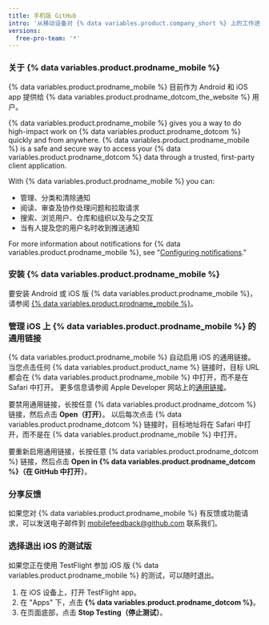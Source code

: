 ```yaml
---
title: 手机版 GitHub
intro: '从移动设备对 {% data variables.product.company_short %} 上的工作进行分类、协作和管理。'
versions:
  free-pro-team: '*'
---
```


### 关于 {% data variables.product.prodname_mobile %}

{% data variables.product.prodname_mobile %} 目前作为 Android 和 iOS app 提供给 {% data variables.product.prodname_dotcom_the_website %} 用户。

{% data variables.product.prodname_mobile %} gives you a way to do high-impact work on {% data variables.product.prodname_dotcom %} quickly and from anywhere. {% data variables.product.prodname_mobile %} is a safe and secure way to access your {% data variables.product.prodname_dotcom %} data through a trusted, first-party client application.

With {% data variables.product.prodname_mobile %} you can:
- 管理、分类和清除通知
- 阅读、审查及协作处理问题和拉取请求
- 搜索、浏览用户、仓库和组织以及与之交互
- 当有人提及您的用户名时收到推送通知

For more information about notifications for {% data variables.product.prodname_mobile %}, see "[Configuring notifications](/github/managing-subscriptions-and-notifications-on-github/configuring-notifications#enabling-push-notifications-with-github-for-mobile)."

### 安装 {% data variables.product.prodname_mobile %}

要安装 Android 或 iOS 版 {% data variables.product.prodname_mobile %}，请参阅 [{% data variables.product.prodname_mobile %}](https://github.com/mobile)。

### 管理 iOS 上 {% data variables.product.prodname_mobile %} 的通用链接

{% data variables.product.prodname_mobile %} 自动启用 iOS 的通用链接。 当您点击任何 {% data variables.product.product_name %} 链接时，目标 URL 都会在 {% data variables.product.prodname_mobile %} 中打开，而不是在 Safari 中打开。 更多信息请参阅 Apple Developer 网站上的[通用链接](https://developer.apple.com/ios/universal-links/)。

要禁用通用链接，长按任意 {% data variables.product.prodname_dotcom %} 链接，然后点击 **Open（打开）**。 以后每次点击 {% data variables.product.prodname_dotcom %} 链接时，目标地址将在 Safari 中打开，而不是在 {% data variables.product.prodname_mobile %} 中打开。

要重新启用通用链接，长按任意 {% data variables.product.prodname_dotcom %} 链接，然后点击 **Open in {% data variables.product.prodname_dotcom %}（在 GitHub 中打开）**。

### 分享反馈

如果您对 {% data variables.product.prodname_mobile %} 有反馈或功能请求，可以发送电子邮件到 <a href="mailto:mobilefeedback@github.com">mobilefeedback@github.com</a> 联系我们。


### 选择退出 iOS 的测试版

如果您正在使用 TestFlight 参加 iOS 版 {% data variables.product.prodname_mobile %} 的测试，可以随时退出。

1. 在 iOS 设备上，打开 TestFlight app。
2. 在 "Apps" 下，点击 **{% data variables.product.prodname_dotcom %}**。
3. 在页面底部，点击 **Stop Testing（停止测试）**。
